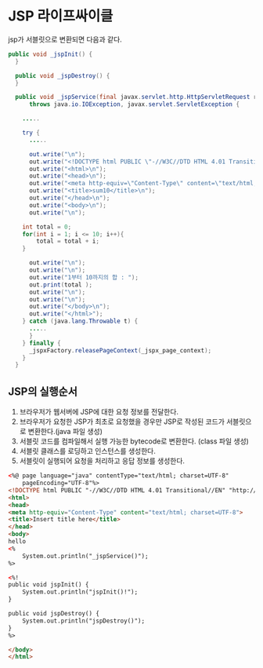 # JSP 라이프싸이클

jsp가 서블릿으로 변환되면 다음과 같다.
```java
public void _jspInit() {
  }

  public void _jspDestroy() {
  }

  public void _jspService(final javax.servlet.http.HttpServletRequest request, final javax.servlet.http.HttpServletResponse response)
      throws java.io.IOException, javax.servlet.ServletException {

    .....

    try {
      .....

      out.write("\n");
      out.write("<!DOCTYPE html PUBLIC \"-//W3C//DTD HTML 4.01 Transitional//EN\" \"http://www.w3.org/TR/html4/loose.dtd\">\n");
      out.write("<html>\n");
      out.write("<head>\n");
      out.write("<meta http-equiv=\"Content-Type\" content=\"text/html; charset=UTF-8\">\n");
      out.write("<title>sum10</title>\n");
      out.write("</head>\n");
      out.write("<body>\n");
      out.write("\n");

	int total = 0;
	for(int i = 1; i <= 10; i++){
		total = total + i;
	}

      out.write("\n");
      out.write("\n");
      out.write("1부터 10까지의 합 : ");
      out.print(total );
      out.write("\n");
      out.write("\n");
      out.write("</body>\n");
      out.write("</html>");
    } catch (java.lang.Throwable t) {
      .....
      }
    } finally {
      _jspxFactory.releasePageContext(_jspx_page_context);
    }
  }
```

## JSP의 실행순서
1. 브라우저가 웹서버에 JSP에 대한 요청 정보를 전달한다.
2. 브라우저가 요청한 JSP가 최초로 요청했을 경우만 JSP로 작성된 코드가 서블릿으로 변환한다.(java 파일 생성)
3. 서블릿 코드를 컴파일해서 실행 가능한 bytecode로 변환한다. (class 파일 생성)
4. 서블릿 클래스를 로딩하고 인스턴스를 생성한다.
5. 서블릿이 실행되어 요청을 처리하고 응답 정보를 생성한다.

```html
<%@ page language="java" contentType="text/html; charset=UTF-8"
    pageEncoding="UTF-8"%>
<!DOCTYPE html PUBLIC "-//W3C//DTD HTML 4.01 Transitional//EN" "http://www.w3.org/TR/html4/loose.dtd">
<html>
<head>
<meta http-equiv="Content-Type" content="text/html; charset=UTF-8">
<title>Insert title here</title>
</head>
<body>
hello
<%
	System.out.println("_jspService()");
%>

<%!
public void jspInit() {
	System.out.println("jspInit()!");
}

public void jspDestroy() {
	System.out.println("jspDestroy()");
}
%>

</body>
</html>
```
